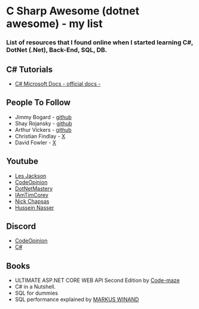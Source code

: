 # C Sharp Awesome (dotnet awesome) - my list
### List of resources that I found online when I started learning C#, DotNet (.Net), Back-End, SQL, DB.

## C# Tutorials
   - [C# Microsoft Docs - official docs - ](https://docs.microsoft.com/en-us/dotnet/csharp)
     
## People To Follow
   - Jimmy Bogard - [github](https://github.com/jbogard)
   - Shay Rojansky - [github]([https://github.com/jbogard](https://github.com/roji))
   - Arthur Vickers - [github](https://github.com/ajcvickers)
   - Christian Findlay - [X](https://x.com/CFDevelop)
   - David Fowler - [X](https://twitter.com/davidfowl)

## Youtube 
   - [Les Jackson](https://www.youtube.com/@binarythistle)
   - [CodeOpinion](https://www.youtube.com/@CodeOpinion)
   - [DotNetMastery](https://www.youtube.com/@DotNetMastery)
   - [IAmTimCorey](https://www.youtube.com/channel/UC-ptWR16ITQyYOglXyQmpzw)
   - [Nick Chapsas](https://www.youtube.com/@nickchapsas)
   - [Hussein Nasser](https://www.youtube.com/@hnasr)

## Discord 
   - [CodeOpinion](https://discord.gg/yg2fHJAE)
   - [C#](https://discord.gg/csharp)

## Books 
   - ULTIMATE ASP.NET CORE WEB API Second Edition by [Code-maze](https://code-maze.com/ultimate-aspnetcore-webapi-second-edition)
   - C# in a Nutshell.
   - SQL for dummies
   - SQL performance explained by [MARKUS WINAND](https://use-the-index-luke.com/sql/table-of-contents)
